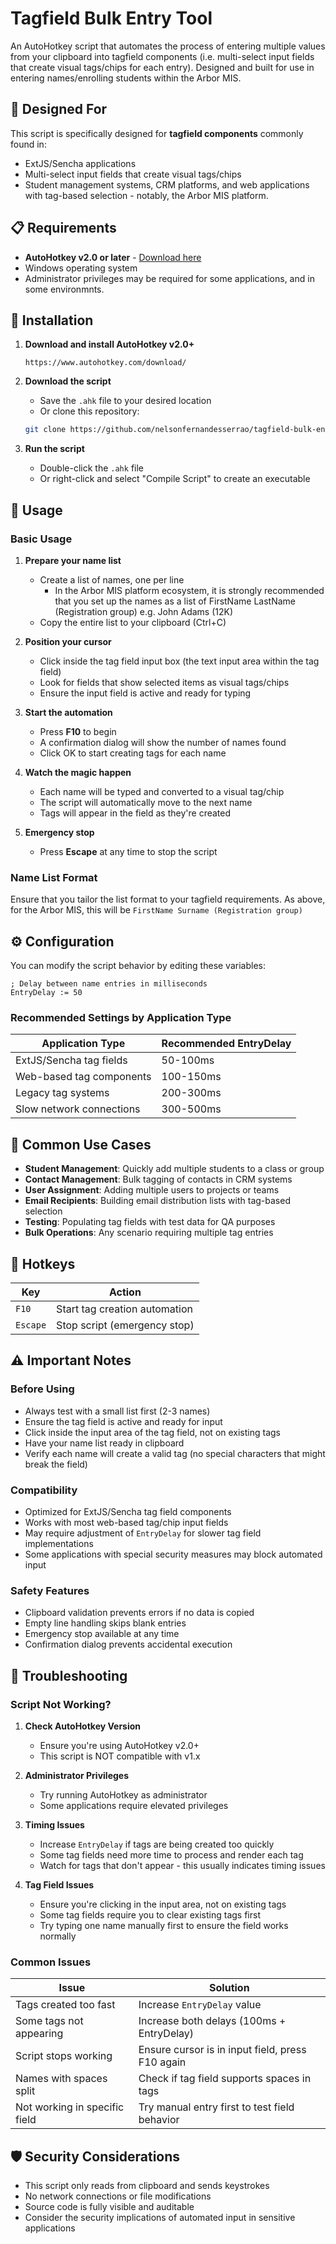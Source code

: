 # Tagfield Bulk Entry Tool

An AutoHotkey script that automates the process of entering multiple values from your clipboard into tagfield components (i.e. multi-select input fields that create visual tags/chips for each entry). Designed and built for use in entering names/enrolling students within the Arbor MIS. 

## 🎯 Designed For

This script is specifically designed for **tagfield components** commonly found in:
- ExtJS/Sencha applications
- Multi-select input fields that create visual tags/chips
- Student management systems, CRM platforms, and web applications with tag-based selection - notably, the Arbor MIS platform.

## 📋 Requirements

- **AutoHotkey v2.0 or later** - [Download here](https://www.autohotkey.com/)
- Windows operating system
- Administrator privileges may be required for some applications, and in some environmnts.

## 🔧 Installation

1. **Download and install AutoHotkey v2.0+**
   ```
   https://www.autohotkey.com/download/
   ```

2. **Download the script**
   - Save the `.ahk` file to your desired location
   - Or clone this repository:
   ```bash
   git clone https://github.com/nelsonfernandesserrao/tagfield-bulk-entry-tool.git
   ```

3. **Run the script**
   - Double-click the `.ahk` file
   - Or right-click and select "Compile Script" to create an executable

## 📖 Usage

### Basic Usage

1. **Prepare your name list**
   - Create a list of names, one per line
       - In the Arbor MIS platform ecosystem, it is strongly recommended that you set up the names as a list of FirstName LastName (Registration group) e.g. John Adams (12K)
   - Copy the entire list to your clipboard (Ctrl+C)

2. **Position your cursor**
   - Click inside the tag field input box (the text input area within the tag field)
   - Look for fields that show selected items as visual tags/chips
   - Ensure the input field is active and ready for typing

3. **Start the automation**
   - Press **F10** to begin
   - A confirmation dialog will show the number of names found
   - Click OK to start creating tags for each name

4. **Watch the magic happen**
   - Each name will be typed and converted to a visual tag/chip
   - The script will automatically move to the next name
   - Tags will appear in the field as they're created

4. **Emergency stop**
   - Press **Escape** at any time to stop the script

### Name List Format

Ensure that you tailor the list format to your tagfield requirements. As above, for the Arbor MIS, this will be ```FirstName Surname (Registration group)```

## ⚙️ Configuration

You can modify the script behavior by editing these variables:

```autohotkey
; Delay between name entries in milliseconds
EntryDelay := 50
```

### Recommended Settings by Application Type

| Application Type | Recommended EntryDelay |
|------------------|------------------------|
| ExtJS/Sencha tag fields | 50-100ms        |
| Web-based tag components | 100-150ms      |
| Legacy tag systems | 200-300ms             |
| Slow network connections | 300-500ms      |

## 🎯 Common Use Cases

- **Student Management**: Quickly add multiple students to a class or group
- **Contact Management**: Bulk tagging of contacts in CRM systems
- **User Assignment**: Adding multiple users to projects or teams
- **Email Recipients**: Building email distribution lists with tag-based selection
- **Testing**: Populating tag fields with test data for QA purposes
- **Bulk Operations**: Any scenario requiring multiple tag entries

## 🔑 Hotkeys

| Key | Action |
|-----|--------|
| `F10` | Start tag creation automation |
| `Escape` | Stop script (emergency stop) |

## ⚠️ Important Notes

### Before Using
- Always test with a small list first (2-3 names)
- Ensure the tag field is active and ready for input
- Click inside the input area of the tag field, not on existing tags
- Have your name list ready in clipboard
- Verify each name will create a valid tag (no special characters that might break the field)

### Compatibility
- Optimized for ExtJS/Sencha tag field components
- Works with most web-based tag/chip input fields
- May require adjustment of `EntryDelay` for slower tag field implementations
- Some applications with special security measures may block automated input

### Safety Features
- Clipboard validation prevents errors if no data is copied
- Empty line handling skips blank entries
- Emergency stop available at any time
- Confirmation dialog prevents accidental execution

## 🐛 Troubleshooting

### Script Not Working?

1. **Check AutoHotkey Version**
   - Ensure you're using AutoHotkey v2.0+
   - This script is NOT compatible with v1.x

2. **Administrator Privileges**
   - Try running AutoHotkey as administrator
   - Some applications require elevated privileges

3. **Timing Issues**
   - Increase `EntryDelay` if tags are being created too quickly
   - Some tag fields need more time to process and render each tag
   - Watch for tags that don't appear - this usually indicates timing issues

4. **Tag Field Issues**
   - Ensure you're clicking in the input area, not on existing tags
   - Some tag fields require you to clear existing tags first
   - Try typing one name manually first to ensure the field works normally

### Common Issues

| Issue | Solution |
|-------|----------|
| Tags created too fast | Increase `EntryDelay` value |
| Some tags not appearing | Increase both delays (100ms + EntryDelay) |
| Script stops working | Ensure cursor is in input field, press F10 again |
| Names with spaces split | Check if tag field supports spaces in tags |
| Not working in specific field | Try manual entry first to test field behavior |

## 🛡️ Security Considerations

- This script only reads from clipboard and sends keystrokes
- No network connections or file modifications
- Source code is fully visible and auditable
- Consider the security implications of automated input in sensitive applications
